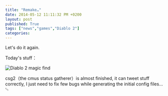 ```yaml
---
title: "Remake…"
date: 2014-05-12 11:11:32 PM +0200
layout: post
published: True
tags: ["news","games","Diablo 2"]
categories: 
---
```


Let's do it again.

Today's stuff：

![Diablo 2 magic find](https://dl.dropboxusercontent.com/u/16748018/articles/d2-mf_eff.svg)

csg2（the cmus status gatherer）is almost finished, it can tweet stuff correctly, I just need to fix few bugs while generating the initial config files…
␄
